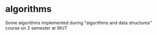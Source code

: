 # algorithms
Some algorithms implemented during "algorithms and data structures" course on 2 semester at WUT
